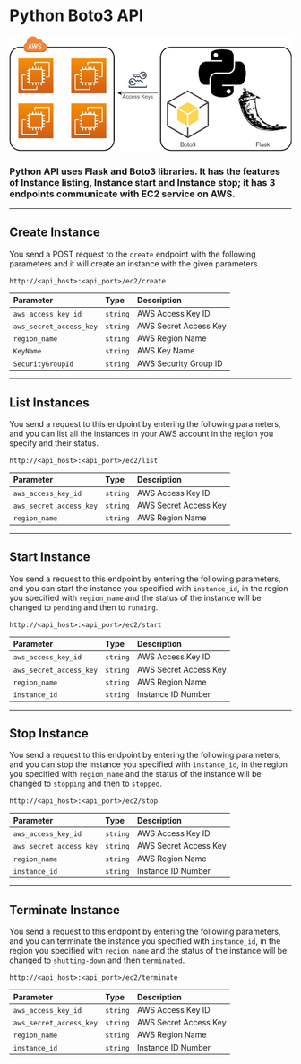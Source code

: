 # Python Boto3 API

![api](./readme/boto3.jpg)

### Python API uses Flask and Boto3 libraries. It has the features of Instance listing, Instance start and Instance stop; it has 3 endpoints communicate with EC2 service on AWS.

---

## Create Instance

You send a POST request to the `create` endpoint with the following parameters and it will create an instance with the given parameters.

```
http://<api_host>:<api_port>/ec2/create
```

| Parameter               | Type     | Description           |
| :---------------------- | :------- | :-------------------- |
| `aws_access_key_id`     | `string` | AWS Access Key ID     |
| `aws_secret_access_key` | `string` | AWS Secret Access Key |
| `region_name`           | `string` | AWS Region Name       |
| `KeyName`               | `string` | AWS Key Name          |
| `SecurityGroupId`       | `string` | AWS Security Group ID |

---

## List Instances

You send a request to this endpoint by entering the following parameters, and you can list all the instances in your AWS account in the region you specify and their status.

```
http://<api_host>:<api_port>/ec2/list
```

| Parameter               | Type     | Description           |
| :---------------------- | :------- | :-------------------- |
| `aws_access_key_id`     | `string` | AWS Access Key ID     |
| `aws_secret_access_key` | `string` | AWS Secret Access Key |
| `region_name`           | `string` | AWS Region Name       |

---

## Start Instance

You send a request to this endpoint by entering the following parameters, and you can start the instance you specified with `instance_id`, in the region you specified with `region_name` and the status of the instance will be changed to `pending` and then to `running`.

```
http://<api_host>:<api_port>/ec2/start
```

| Parameter               | Type     | Description           |
| :---------------------- | :------- | :-------------------- |
| `aws_access_key_id`     | `string` | AWS Access Key ID     |
| `aws_secret_access_key` | `string` | AWS Secret Access Key |
| `region_name`           | `string` | AWS Region Name       |
| `instance_id`           | `string` | Instance ID Number    |

---

## Stop Instance

You send a request to this endpoint by entering the following parameters, and you can stop the instance you specified with `instance_id`, in the region you specified with `region_name` and the status of the instance will be changed to `stopping` and then to `stopped`.

```
http://<api_host>:<api_port>/ec2/stop
```

| Parameter               | Type     | Description           |
| :---------------------- | :------- | :-------------------- |
| `aws_access_key_id`     | `string` | AWS Access Key ID     |
| `aws_secret_access_key` | `string` | AWS Secret Access Key |
| `region_name`           | `string` | AWS Region Name       |
| `instance_id`           | `string` | Instance ID Number    |

---

## Terminate Instance

You send a request to this endpoint by entering the following parameters, and you can terminate the instance you specified with `instance_id`, in the region you specified with `region_name` and the status of the instance will be changed to `shutting-down` and then `terminated`.

```
http://<api_host>:<api_port>/ec2/terminate
```

| Parameter               | Type     | Description           |
| :---------------------- | :------- | :-------------------- |
| `aws_access_key_id`     | `string` | AWS Access Key ID     |
| `aws_secret_access_key` | `string` | AWS Secret Access Key |
| `region_name`           | `string` | AWS Region Name       |
| `instance_id`           | `string` | Instance ID Number    |
